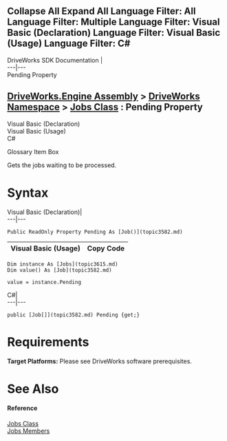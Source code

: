 Collapse All Expand All Language Filter: All  Language Filter: Multiple  Language Filter: Visual Basic (Declaration) Language Filter: Visual Basic (Usage) Language Filter: C#  
---  
DriveWorks SDK Documentation  |   
---|---  
Pending Property   
  
[DriveWorks.Engine Assembly](topic2156.md) > [DriveWorks Namespace](topic2159.md) > [Jobs Class](topic3615.md) : Pending Property  
---  
  
Visual Basic (Declaration)    
Visual Basic (Usage)    
C# 

Glossary Item Box

Gets the jobs waiting to be processed. 

# Syntax

Visual Basic (Declaration)|   
---|---  
      
    
    Public ReadOnly Property Pending As [Job()](topic3582.md)  
  
Visual Basic (Usage)| Copy Code  
---|---  
      
    
    Dim instance As [Jobs](topic3615.md)
    Dim value() As [Job](topic3582.md)
     
    value = instance.Pending  
  
C#|   
---|---  
      
    
    public [Job[]](topic3582.md) Pending {get;}  
  
# Requirements

**Target Platforms:** Please see DriveWorks software prerequisites.

# See Also

#### Reference

[Jobs Class](topic3615.md)   
[Jobs Members](topic3616.md)


